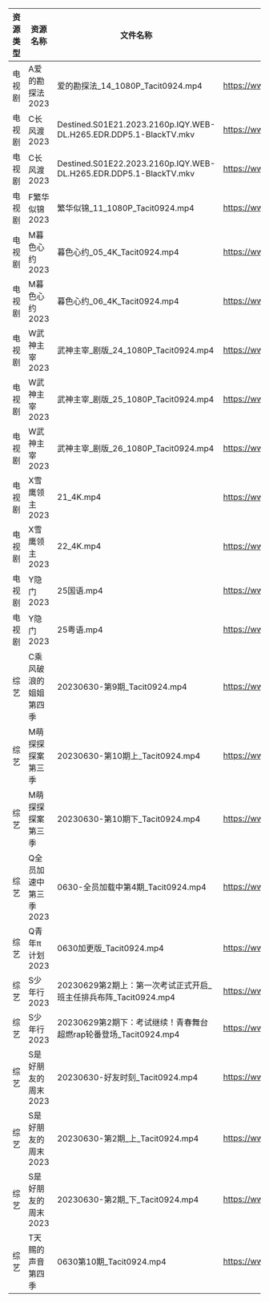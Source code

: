 | 资源类型 | 资源名称          | 文件名称                                                              | 分享链接                                      | 更新时间       |
| ---- | ------------- | ----------------------------------------------------------------- | ----------------------------------------- | ---------- |
| 电视剧  | A爱的勘探法2023    | 爱的勘探法_14_1080P_Tacit0924.mp4                                      | https://www.aliyundrive.com/s/RWWju1Xbxu6 | 2023-07-01 |
| 电视剧  | C长风渡2023      | Destined.S01E21.2023.2160p.IQY.WEB-DL.H265.EDR.DDP5.1-BlackTV.mkv | https://www.aliyundrive.com/s/GvdtUBj8PMQ | 2023-07-01 |
| 电视剧  | C长风渡2023      | Destined.S01E22.2023.2160p.IQY.WEB-DL.H265.EDR.DDP5.1-BlackTV.mkv | https://www.aliyundrive.com/s/GvdtUBj8PMQ | 2023-07-01 |
| 电视剧  | F繁华似锦2023     | 繁华似锦_11_1080P_Tacit0924.mp4                                       | https://www.aliyundrive.com/s/nfqRpmX9zDs | 2023-07-01 |
| 电视剧  | M暮色心约2023     | 暮色心约_05_4K_Tacit0924.mp4                                          | https://www.aliyundrive.com/s/gNn3Shydkm6 | 2023-07-01 |
| 电视剧  | M暮色心约2023     | 暮色心约_06_4K_Tacit0924.mp4                                          | https://www.aliyundrive.com/s/gNn3Shydkm6 | 2023-07-01 |
| 电视剧  | W武神主宰2023     | 武神主宰_剧版_24_1080P_Tacit0924.mp4                                    | https://www.aliyundrive.com/s/ob4cvT33feM | 2023-07-01 |
| 电视剧  | W武神主宰2023     | 武神主宰_剧版_25_1080P_Tacit0924.mp4                                    | https://www.aliyundrive.com/s/ob4cvT33feM | 2023-07-01 |
| 电视剧  | W武神主宰2023     | 武神主宰_剧版_26_1080P_Tacit0924.mp4                                    | https://www.aliyundrive.com/s/ob4cvT33feM | 2023-07-01 |
| 电视剧  | X雪鹰领主2023     | 21_4K.mp4                                                         | https://www.aliyundrive.com/s/vTM6qMrcb6D | 2023-07-01 |
| 电视剧  | X雪鹰领主2023     | 22_4K.mp4                                                         | https://www.aliyundrive.com/s/vTM6qMrcb6D | 2023-07-01 |
| 电视剧  | Y隐门2023       | 25国语.mp4                                                          | https://www.aliyundrive.com/s/3hQ1KUe4HeE | 2023-07-01 |
| 电视剧  | Y隐门2023       | 25粤语.mp4                                                          | https://www.aliyundrive.com/s/3hQ1KUe4HeE | 2023-07-01 |
| 综艺   | C乘风破浪的姐姐第四季   | 20230630-第9期_Tacit0924.mp4                                        | https://www.aliyundrive.com/s/PtzrForHMqQ | 2023-07-01 |
| 综艺   | M萌探探探案第三季     | 20230630-第10期上_Tacit0924.mp4                                      | https://www.aliyundrive.com/s/S7KWk25DgnD | 2023-07-01 |
| 综艺   | M萌探探探案第三季     | 20230630-第10期下_Tacit0924.mp4                                      | https://www.aliyundrive.com/s/S7KWk25DgnD | 2023-07-01 |
| 综艺   | Q全员加速中第三季2023 | 0630-全员加载中第4期_Tacit0924.mp4                                       | https://www.aliyundrive.com/s/FvT7oNH6GCT | 2023-07-01 |
| 综艺   | Q青年π计划2023    | 0630加更版_Tacit0924.mp4                                             | https://www.aliyundrive.com/s/PReFQ8C6eAn | 2023-07-01 |
| 综艺   | S少年行2023      | 20230629第2期上：第一次考试正式开启_班主任排兵布阵_Tacit0924.mp4                      | https://www.aliyundrive.com/s/nkXQstBawp8 | 2023-07-01 |
| 综艺   | S少年行2023      | 20230629第2期下：考试继续！青春舞台超燃rap轮番登场_Tacit0924.mp4                     | https://www.aliyundrive.com/s/nkXQstBawp8 | 2023-07-01 |
| 综艺   | S是好朋友的周末2023  | 20230630-好友时刻_Tacit0924.mp4                                       | https://www.aliyundrive.com/s/hypxLH7n14j | 2023-07-01 |
| 综艺   | S是好朋友的周末2023  | 20230630-第2期_上_Tacit0924.mp4                                      | https://www.aliyundrive.com/s/hypxLH7n14j | 2023-07-01 |
| 综艺   | S是好朋友的周末2023  | 20230630-第2期_下_Tacit0924.mp4                                      | https://www.aliyundrive.com/s/hypxLH7n14j | 2023-07-01 |
| 综艺   | T天赐的声音第四季     | 0630第10期_Tacit0924.mp4                                            | https://www.aliyundrive.com/s/gvD56pLsuyk | 2023-07-01 |
